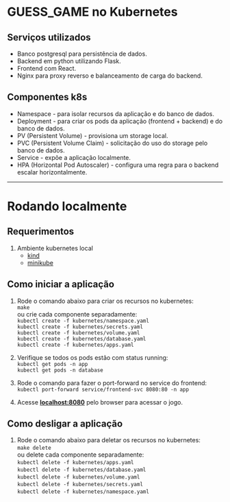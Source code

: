 # GUESS_GAME no Kubernetes

## Serviços utilizados
- Banco postgresql para persistência de dados.
- Backend em python utilizando Flask.
- Frontend com React.
- Nginx para proxy reverso e balanceamento de carga do backend.


## Componentes k8s
- Namespace - para isolar recursos da aplicação e do banco de dados.
- Deployment - para criar os pods da aplicação (frontend + backend) e do banco de dados.
- PV (Persistent Volume) - provisiona um storage local.
- PVC (Persistent Volume Claim) - solicitação do uso do storage pelo banco de dados.
- Service - expõe a aplicação localmente.
- HPA (Horizontal Pod Autoscaler) - configura uma regra para o backend escalar horizontalmente.

---
# Rodando localmente

## Requerimentos
1. Ambiente kubernetes local
    - [kind](https://kind.sigs.k8s.io/docs/user/quick-start/)
    - [minikube](https://minikube.sigs.k8s.io/docs/start/?arch=%2Flinux%2Fx86-64%2Fstable%2Fbinary+download)

## Como iniciar a aplicação
1. Rode o comando abaixo para criar os recursos no kubernetes:\
``
make
``\
ou crie cada componente separadamente:\
``
kubectl create -f kubernetes/namespace.yaml
``\
``
kubectl create -f kubernetes/secrets.yaml
``\
``
kubectl create -f kubernetes/volume.yaml
``\
``
kubectl create -f kubernetes/database.yaml
``\
``
kubectl create -f kubernetes/apps.yaml
``

2. Verifique se todos os pods estão com status running:\
``
kubectl get pods -n app
``\
``
kubectl get pods -n database
``

3. Rode o comando para fazer o port-forward no service do frontend:\
``
kubectl port-forward service/frontend-svc 8080:80 -n app
``

4. Acesse [**localhost:8080**](http://localhost:8080) pelo browser para acessar o jogo.

## Como desligar a aplicação
1. Rode o comando abaixo para deletar os recursos no kubernetes:\
``
make delete
``\
ou delete cada componente separadamente:\
``
kubectl delete -f kubernetes/apps.yaml
``\
``
kubectl delete -f kubernetes/database.yaml
``\
``
kubectl delete -f kubernetes/volume.yaml
``\
``
kubectl delete -f kubernetes/secrets.yaml
``\
``
kubectl delete -f kubernetes/namespace.yaml
``

